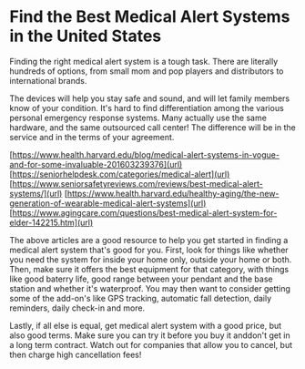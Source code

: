 <h1 class="main-title">Find the Best Medical Alert Systems in the United States</h1>

Finding the right medical alert system is a tough task. There are literally hundreds of options, from small mom and pop players and distributors to international brands.

The devices will help you stay safe and sound, and will let family members know of your condition. It's hard to find differentiation among the various personal emergency response systems. Many actually use the same hardware, and the same outsourced call center! The difference will be in the service and in the terms of your agreement.

[https://www.health.harvard.edu/blog/medical-alert-systems-in-vogue-and-for-some-invaluable-201603239376](url)
[https://seniorhelpdesk.com/categories/medical-alert](url)
[https://www.seniorsafetyreviews.com/reviews/best-medical-alert-systems/](url)
[https://www.health.harvard.edu/healthy-aging/the-new-generation-of-wearable-medical-alert-systems](url)
[https://www.agingcare.com/questions/best-medical-alert-system-for-elder-142215.htm](url)

The above articles are a good resource to help you get started in finding a medical alert system that's good for you. First, look for things like whether you need the system for inside your home only, outside your home or both. Then, make sure it offers the best equipment for that category, with things like good baterry life, good range between your pendant and the base station and whether it's waterproof. You may then want to consider getting some of the add-on's like GPS tracking, automatic fall detection, daily reminders, daily check-in and more.

Lastly, if all else is equal, get medical alert system with a good price, but also good terms. Make sure you can try it before you buy it anddon't get in a long term contract. Watch out for companies that allow you to cancel, but then charge high cancellation fees!
